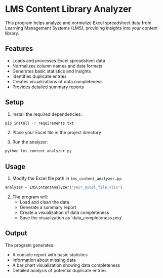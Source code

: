 # LMS Content Library Analyzer

This program helps analyze and normalize Excel spreadsheet data from Learning Management Systems (LMS), providing insights into your content library.

## Features

- Loads and processes Excel spreadsheet data
- Normalizes column names and data formats
- Generates basic statistics and insights
- Identifies duplicate entries
- Creates visualizations of data completeness
- Provides detailed summary reports

## Setup

1. Install the required dependencies:
```bash
pip install -r requirements.txt
```

2. Place your Excel file in the project directory

3. Run the analyzer:
```bash
python lms_content_analyzer.py
```

## Usage

1. Modify the Excel file path in `lms_content_analyzer.py`:
```python
analyzer = LMSContentAnalyzer("your_excel_file.xlsx")
```

2. The program will:
   - Load and clean the data
   - Generate a summary report
   - Create a visualization of data completeness
   - Save the visualization as 'data_completeness.png'

## Output

The program generates:
- A console report with basic statistics
- Information about missing data
- A bar chart visualization showing data completeness
- Detailed analysis of potential duplicate entries
